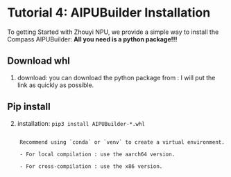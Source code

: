 # Tutorial 4: AIPUBuilder Installation

To getting Started with Zhouyi NPU, we provide a simple way to install the Compass AIPUBuilder: **All you need is a python package!!!**

## Download whl 
1. download: you can download the python package from : I will put the link as quickly as possible.

## Pip install
2. installation: ```pip3 install AIPUBuilder-*.whl```

```{note}

    Recommend using `conda` or `venv` to create a virtual environment.

    - For local compilation : use the aarch64 version.

    - For cross-compilation : use the x86 version.
```

